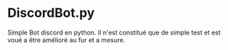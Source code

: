 # DiscordBot.py
Simple Bot discord en python. Il n'est constitué que de simple test et est voué a être amélioré au fur et a mesure.
